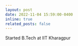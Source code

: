 ```yaml
---
layout: post
date: 2022-11-04 15:59:00-0400
inline: true
related_posts: false
---
```


Started B.Tech at IIT Kharagpur
